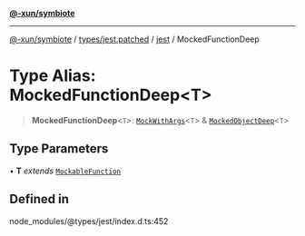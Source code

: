 [**@-xun/symbiote**](../../../../../README.md)

***

[@-xun/symbiote](../../../../../README.md) / [types/jest.patched](../../../README.md) / [jest](../README.md) / MockedFunctionDeep

# Type Alias: MockedFunctionDeep\<T\>

> **MockedFunctionDeep**\<`T`\>: [`MockWithArgs`](../interfaces/MockWithArgs.md)\<`T`\> & [`MockedObjectDeep`](MockedObjectDeep.md)\<`T`\>

## Type Parameters

• **T** *extends* [`MockableFunction`](MockableFunction.md)

## Defined in

node\_modules/@types/jest/index.d.ts:452

